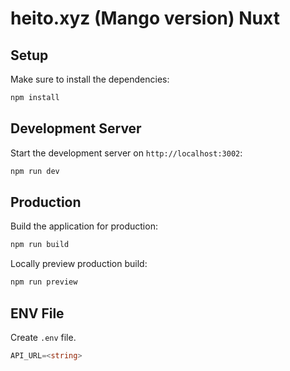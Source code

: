 # heito.xyz (Mango version) Nuxt

## Setup

Make sure to install the dependencies:

```bash
npm install
```

## Development Server

Start the development server on `http://localhost:3002`:

```bash
npm run dev
```

## Production

Build the application for production:

```bash
npm run build
```

Locally preview production build:

```bash
npm run preview
```

## ENV File

Create ` .env ` file.

```ts
API_URL=<string>
```